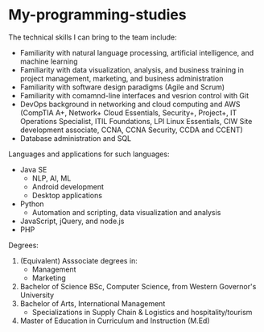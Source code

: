 # My-programming-studies

The technical skills I can bring to the team include:

- Familiarity with natural language processing, artificial intelligence, and machine learning
- Familiarity with data visualization, analysis, and business training in project management, marketing, and business administration
- Familiarity with software design paradigms (Agile and Scrum)
- Familiarity with comamnd-line interfaces and vesrion control with Git
- DevOps background in networking and cloud computing and AWS (CompTIA A+, Network+ Cloud Essentials, Security+, Project+, IT Operations Specialist, ITIL Foundations, LPI Linux Essentials, CIW Site development associate, CCNA, CCNA Security, CCDA and CCENT)
- Database administration and SQL


Languages and applications for such languages:
 - Java SE
   * NLP, AI, ML
   * Android development
   * Desktop applications
 - Python
   * Automation and scripting, data visualization and analysis
 - JavaScript, jQuery, and node.js
 - PHP
 
 
 Degrees:
  1) (Equivalent) Asssociate degrees in:
     - Management
     - Marketing
  2) Bachelor of Science BSc, Computer Science, from Western Governor's University
  3) Bachelor of Arts, International Management
     - Specializations in Supply Chain & Logistics and hospitality/tourism
  3) Master of Education in Curriculum and Instruction (M.Ed)
